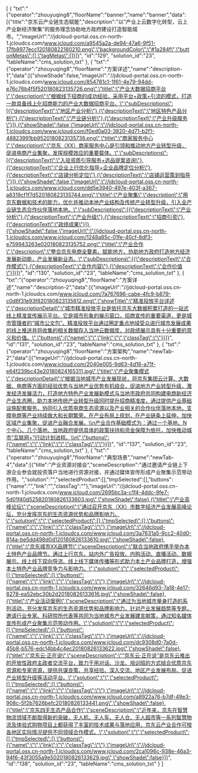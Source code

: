 [
	{
		"txt":"{\"operator\":\"zhouyuqing8\",\"floorName\":\"banner\",\"name\":\"banner\",\"data\":[{\"title\":\"京东云产业链生态赋能\",\"description\":\"以“产业上云数字化转型，云上产业新经济聚集”的服务理念协助地方政府建设打造智能城市。\",\"imageUrl\":\"//jdcloud-portal.oss.cn-north-1.jcloudcs.com/www.jcloud.com/a9545a2a-de94-47a6-9f51-17fb8977ecc120180822180210.png\",\"backgroundColor\":\"#1a284f\",\"buttonMetas\":[],\"tagMetas\":[]}]}",
		"id":"129",
		"solution_id":"23",
		"tableName":"cms_solution_txt"
	},
	{
		"txt":"{\"operator\":\"zhouyuqing8\",\"floorName\":\"方案详述\",\"name\":\"description-1\",\"data\":[{\"showShade\":false,\"imageUrl\":\"//jdcloud-portal.oss.cn-north-1.jcloudcs.com/www.jcloud.com/854781c1-1f61-4e79-94dd-e76c76b4f5f520180823135726.png\",\"title\":\"产业大数据招商平台\",\"description\":\"根据线下招商的成功经验，采用平台+政策+引流的模式，打造一款具备线上化招商能力的产业大数据招商平台。\",\"subDescriptions\":[{\"descriptionText\":\"地区产业分析\"},{\"descriptionText\":\"地区特色产品分析\"},{\"descriptionText\":\"产业链分析\"},{\"descriptionText\":\"产业升级服务\"}]},{\"showShade\":false,\"imageUrl\":\"//jdcloud-portal.oss.cn-north-1.jcloudcs.com/www.jcloud.com/f0ed0a03-3820-4d71-b2f1-48823991bb9520180823135736.png\",\"title\":\"商家服务中心\",\"description\":\"京东（XX）商家服务中心是引领和推动地方产业转型升级，促进电商产业集聚，发挥规模效应的重要载体。\",\"subDescriptions\":[{\"descriptionText\":\"入驻资质引导服务+选品提案咨询\"},{\"descriptionText\":\"企业上行优化指导+企业品牌定位分析\"},{\"descriptionText\":\"店铺分析定位\"},{\"descriptionText\":\"店铺运营策划指导\"}]},{\"showShade\":false,\"imageUrl\":\"//jdcloud-portal.oss.cn-north-1.jcloudcs.com/www.jcloud.com/dd5e3940-497e-403f-a367-a8319cf1f7d520180823135744.png\",\"title\":\"产业聚集\",\"description\":\"用京东数据和技术的能力，优化并推动本地产业结构及传统产业转型升级，引入全产业链生态合作伙伴落地本地。\",\"subDescriptions\":[{\"descriptionText\":\"产业分析\"},{\"descriptionText\":\"产业升级\"},{\"descriptionText\":\"招商引资\"},{\"descriptionText\":\"政绩成果\"}]},{\"showShade\":false,\"imageUrl\":\"//jdcloud-portal.oss.cn-north-1.jcloudcs.com/www.jcloud.com/1248a85c-01fe-40cf-8df3-e759943263e020180823135752.png\",\"title\":\"产业合作\",\"description\":\"整合京东电商全要素，赋能地方，协助地方政府打造地方经济发展新动能，产业发展新业态。\",\"subDescriptions\":[{\"descriptionText\":\"合作模式\"},{\"descriptionText\":\"合作内容\"},{\"descriptionText\":\"合作价值\"}]}]}",
		"id":"130",
		"solution_id":"23",
		"tableName":"cms_solution_txt"
	},
	{
		"txt":"{\"operator\":\"zhouyuqing8\",\"floorName\":\"方案详述\",\"name\":\"description-2\",\"data\":[{\"imageUrl\":\"//jdcloud-portal.oss.cn-north-1.jcloudcs.com/www.jcloud.com/7a767696-cabe-4fc9-b879-c0d6f31e93f820180823135812.png\",\"showTitle\":\"精准投放平台详述\",\"descriptionDetail\":\"城市精准投放平台是依托京东大数据积累打造的一站式线上精准宣传展示平台。它是城市形象的展示窗口，招商宣传的重要渠道，更是城市管理者的“城市公文包”。精准投放平台通过圈定重点地域受众进行城市发展成果的线上推送并将收集的相关数据存入当地云数据库，对政绩展示具有十分重要的意义和价值。\",\"buttons\":{\"name\":\"\",\"link\":\"\",\"classTag\":\"\"}}]}",
		"id":"131",
		"solution_id":"23",
		"tableName":"cms_solution_txt"
	},
	{
		"txt":"{\"operator\":\"zhouyuqing8\",\"floorName\":\"方案架构\",\"name\":\"newTab-2\",\"data\":[{\"imageUrl\":\"//jdcloud-portal.oss.cn-north-1.jcloudcs.com/www.jcloud.com/2040e005-9d63-4d16-a71f-e64f239bc43e20180824165311.jpg\",\"title\":\"产业聚集模式\",\"descriptionDetail\":\"根据当地城市产业发展现状，将京东集团云计算、大数据、电商等方面的经验优势与当地产业优势有机结合，促进地方产业转型升级，激发经济发展活力，打造地方特色产业发展新模式与当地市政府共同构建电商新经济产业生态圈，助力本地传统产业转型升级同时提升招商精准度，通过提供产业基础设施配套服务，协同引入优质电商生态资源以及产业相关的合作伙伴落地本地，支撑电商等产业持续做大和长期繁荣，在产业布局上规划，在产业链条上延伸，加快区域产业集聚，促进产业融合发展。\\n产业合作基础模式为：通过一个基地、N个中心、几个落地、当地政府提供具体的政策扶持和资金保障为依托，加快推动城市“互联网+”行动计划进程。\\n\",\"buttons\":{\"name\":\"\",\"link\":\"\",\"classTag\":\"\"}}]}",
		"id":"137",
		"solution_id":"23",
		"tableName":"cms_solution_txt"
	},
	{
		"txt":"{\"operator\":\"zhouyuqing8\",\"floorName\":\"典型场景\",\"name\":\"newTab-4\",\"data\":[{\"title\":\"产业资源对接会\",\"sceneDescription\":\"通过邀请产业链上下游企业参会就投资落户当地进行资源对接，并通过媒体宣传形成产业聚集示范带动作用。\",\"solution\":\"\",\"selectedProduct\":[],\"tmpSelected\":[],\"buttons\":{\"name\":\"\",\"link\":\"\",\"classTag\":\"\"},\"imageUrl\":\"//jdcloud-portal.oss.cn-north-1.jcloudcs.com/www.jcloud.com/2695bc3a-c1f4-4ddc-9fe7-5d01f40d525820180826133603.jpg\",\"showShade\":false},{\"title\":\"产业高峰论坛\",\"sceneDescription\":\"通过召开京东（XX）市数字经济产业发展高峰论坛，充分发挥京东的生态资源优势和品牌影响力。\",\"solution\":\"\",\"selectedProduct\":[],\"tmpSelected\":[],\"buttons\":{\"name\":\"\",\"link\":\"\",\"classTag\":\"\"},\"imageUrl\":\"//jdcloud-portal.oss.cn-north-1.jcloudcs.com/www.jcloud.com/3a7631a5-9cc2-40d0-814a-be5dd498d0d120180826133610.jpg\",\"showShade\":false},{\"title\":\"京东城市XX品牌节\",\"sceneDescription\":\"联合当地政府携手举办本土特色产业品牌节。通过上行京东、站内外广告投放、内购活动、直播活动、数据展示、线上线下双向导流、线上线下媒体传播等形式助力本土产业品牌打造，增强本土特色产业品牌竞争力与影响力。\",\"solution\":\"\",\"selectedProduct\":[],\"tmpSelected\":[],\"buttons\":{\"name\":\"\",\"link\":\"\",\"classTag\":\"\"},\"imageUrl\":\"//jdcloud-portal.oss.cn-north-1.jcloudcs.com/www.jcloud.com/32646d93-7a18-4e17-8278-ea52ebc30b2d20180826133616.jpg\",\"showShade\":false},{\"title\":\"产业活动案例\",\"sceneDescription\":\"通过为当地城市量身打造的系列活动，充分发挥京东的生态资源优势和品牌影响力，针对产业发展趋势等专题，邀请行业专家、科研院所代表等共同为当地城市产业发展建言献策，通过知名媒体宣传形成产业聚集示范带动作用。\",\"solution\":\"\",\"selectedProduct\":[],\"tmpSelected\":[],\"buttons\":{\"name\":\"\",\"link\":\"\",\"classTag\":\"\"},\"imageUrl\":\"//jdcloud-portal.oss.cn-north-1.jcloudcs.com/www.jcloud.com/dc9308d0-7a0d-45b8-b576-edc14bb4c4ec20180826133622.jpg\",\"showShade\":false},{\"title\":\"京东云·正在说\",\"sceneDescription\":\"“京东云·正在说”是京东云推出的开放性政府主政者交流平台，致力于用对话、沙龙、培训班的方式结合优质京东资源和专家资源，提供共谋良策、共享经验、深入交流、地区产业发展布局、促进产业转型升级等活动平台。\",\"solution\":\"\",\"selectedProduct\":[],\"tmpSelected\":[],\"buttons\":{\"name\":\"\",\"link\":\"\",\"classTag\":\"\"},\"imageUrl\":\"//jdcloud-portal.oss.cn-north-1.jcloudcs.com/www.jcloud.com/a8922a76-b7df-49e3-908c-5f2b7626befc20180826133441.png\",\"showShade\":false},{\"title\":\"京东四无生态产品合作\",\"sceneDescription\":\"近年来，京东在智慧物流领域不断取得新的突破，无人机、无人车、无人仓、无人超市等一系列智慧物流及体验式购物项目上都获得了丰富的技术成果与落地应用，京东云产业合作可按各地区实际情况提供不同领域合作模式。\",\"solution\":\"\",\"selectedProduct\":[],\"tmpSelected\":[],\"buttons\":{\"name\":\"\",\"link\":\"\",\"classTag\":\"\"},\"imageUrl\":\"//jdcloud-portal.oss.cn-north-1.jcloudcs.com/www.jcloud.com/2ca1096c-938e-46a3-94f6-43f3055a9e5020180826133629.jpg\",\"showShade\":false}]}",
		"id":"138",
		"solution_id":"23",
		"tableName":"cms_solution_txt"
	}
]